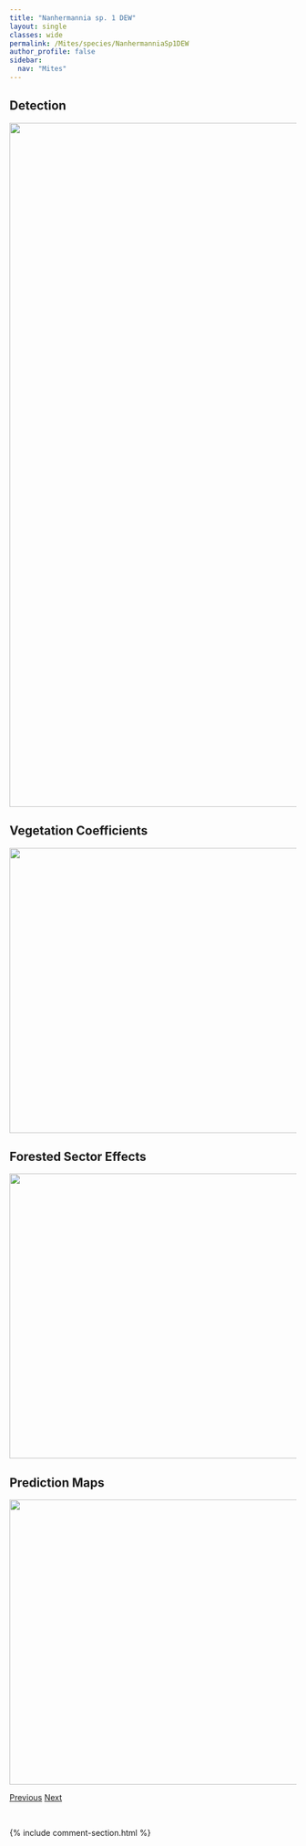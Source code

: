 ```yaml
---
title: "Nanhermannia sp. 1 DEW"
layout: single
classes: wide
permalink: /Mites/species/NanhermanniaSp1DEW
author_profile: false
sidebar:
  nav: "Mites"
---
```


<h2>Detection</h2>

<a href="https://drive.google.com/uc?export=view&id=1sd_Hzre_11ObPJcgMyMos3KRXTpdhOz4">
<img src="https://drive.google.com/uc?export=view&id=1sd_Hzre_11ObPJcgMyMos3KRXTpdhOz4" height = "1200" width = "800">
</a>


<h2>Vegetation Coefficients</h2>

<a href="https://drive.google.com/uc?export=view&id=1njauCveFMceB3W3AVj46FDvP-OAtSUHP">
<img src="https://drive.google.com/uc?export=view&id=1njauCveFMceB3W3AVj46FDvP-OAtSUHP" height = "500" width = "1000">
</a>


<h2>Forested Sector Effects</h2>

<a href="https://drive.google.com/uc?export=view&id=1Cjz267rxDz2skJb8MMmjonr3mP6RK43e">
<img src="https://drive.google.com/uc?export=view&id=1Cjz267rxDz2skJb8MMmjonr3mP6RK43e" height = "500" width = "1000">
</a>


<h2>Prediction Maps</h2>

<a href="https://drive.google.com/uc?export=view&id=1IN9dGCR7RiuKi0dZauks4EHIjutHs9V1">
<img src="https://drive.google.com/uc?export=view&id=1IN9dGCR7RiuKi0dZauks4EHIjutHs9V1" height = "500" width = "1000">
</a>


<a href="/DevelopmentWebsite/Mites/species/MycobatesPerates" class="pagination--pager" title="Mycobates perates">Previous</a> <a href="/DevelopmentWebsite/Mites/species/NeogymnobatesLuteus" class="pagination--pager" title="Neogymnobates luteus">Next</a>

<p>&nbsp;</p>

{% include comment-section.html %}
